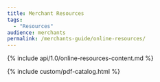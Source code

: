 ```yaml
---
title: Merchant Resources
tags:
  - "Resources"
audience: merchants
permalink: /merchants-guide/online-resources/
---
```

{% include api/1.0/online-resources-content.md %}

{% include custom/pdf-catalog.html %}
